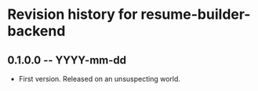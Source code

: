# Revision history for resume-builder-backend

## 0.1.0.0 -- YYYY-mm-dd

* First version. Released on an unsuspecting world.
